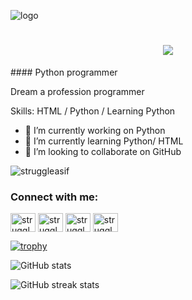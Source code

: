 
![logo](https://scontent.fdac24-4.fna.fbcdn.net/v/t39.30808-6/387812549_331559869422597_7612527161680117488_n.jpg?stp=dst-jpg_p960x960&_nc_cat=101&ccb=1-7&_nc_sid=5f2048&_nc_eui2=AeEj140QSQL5zYvrwU5nm_5W0I7ia349VAfQjuJrfj1UB4HSldqXX2dmXW51xkpRM9c03FtEvRAlUdbeO32TSC9a&_nc_ohc=kJmTz7Ho6j4AX999qVU&_nc_ht=scontent.fdac24-4.fna&oh=00_AfCROkl-rtvKwc-lubnb6REG0Y031TBUfvN3t7uGn9u5WQ&oe=655BA7F3)
<h1 align="center">
    <img src="https://readme-typing-svg.herokuapp.com/?font=Righteous&size=35&center=true&vCenter=true&width=500&height=70&duration=4000&lines=Hi+There!+👋;+I'm+Moneruzzaman+AsiF!;" />
</h1>
#### Python programmer


Dream a profession programmer

Skills: HTML / Python / Learning Python

- 🔭 I’m currently working on Python 
- 🌱 I’m currently learning Python/ HTML 
- 👯 I’m looking to collaborate on GitHub 

<p align="left"> <img src="https://komarev.com/ghpvc/?username=struggleasif&label=Profile%20views&color=green&style=flat" alt="struggleasif" /> </p>


<h3 align="left">Connect with me:</h3>
<p align="left">
<a href="https://twitter.com/struggleasif" target="blank"><img align="center" src="https://raw.githubusercontent.com/rahuldkjain/github-profile-readme-generator/master/src/images/icons/Social/twitter.svg" alt="struggleasif" height="30" width="40" /></a>
<a href="https://linkedin.com/in/struggleasif" target="blank"><img align="center" src="https://raw.githubusercontent.com/rahuldkjain/github-profile-readme-generator/master/src/images/icons/Social/linked-in-alt.svg" alt="struggleasif" height="30" width="40" /></a>
<a href="https://fb.com/struggleasif" target="blank"><img align="center" src="https://raw.githubusercontent.com/rahuldkjain/github-profile-readme-generator/master/src/images/icons/Social/facebook.svg" alt="struggleasif" height="30" width="40" /></a>
<a href="https://instagram.com/struggleasif" target="blank"><img align="center" src="https://raw.githubusercontent.com/rahuldkjain/github-profile-readme-generator/master/src/images/icons/Social/instagram.svg" alt="struggleasif" height="30" width="40" /></a>
</p>

[![trophy](https://github-profile-trophy.vercel.app/?username=struggleferdous)](https://github.com/ryo-ma/github-profile-trophy)

![GitHub stats](https://github-readme-stats.vercel.app/api?username=struggleferdous&show_icons=true)  

![GitHub streak stats](https://streak-stats.demolab.com/?user=struggleferdous)  
